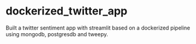 # dockerized_twitter_app
Built a twitter sentiment app with streamlit based on a dockerized pipeline using  mongodb, postgresdb and tweepy.
